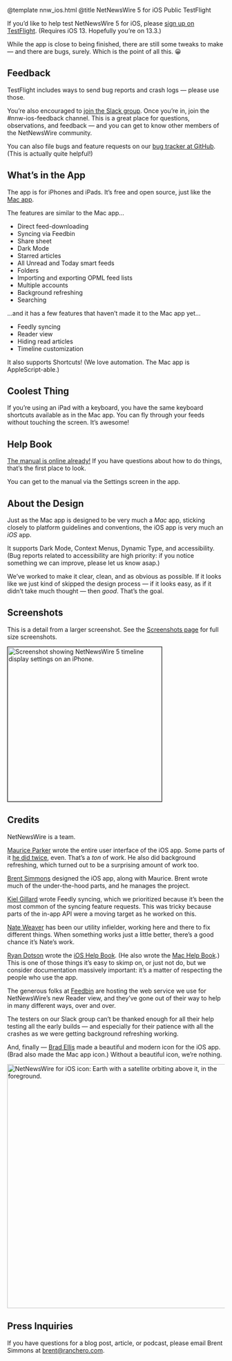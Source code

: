 @template nnw_ios.html
@title NetNewsWire 5 for iOS Public TestFlight

If you’d like to help test NetNewsWire 5 for iOS, please [sign up on TestFlight](https://testflight.apple.com/join/5Mh4hVpS). (Requires iOS 13. Hopefully you’re on 13.3.)

While the app is close to being finished, there are still some tweaks to make — and there are bugs, surely. Which is the point of all this. 😀

## Feedback

TestFlight includes ways to send bug reports and crash logs — please use those.

You’re also encouraged to [join the Slack group](https://ranchero.com/netnewswire/slack). Once you’re in, join the #nnw-ios-feedback channel. This is a great place for questions, observations, and feedback — and you can get to know other members of the NetNewsWire community.

You can also file bugs and feature requests on our [bug tracker at GitHub](https://github.com/brentsimmons/NetNewsWire/issues). (This is actually quite helpful!)

## What’s in the App

The app is for iPhones and iPads. It’s free and open source, just like the [Mac app](https://ranchero.com/netnewswire/).

The features are similar to the Mac app…

* Direct feed-downloading
* Syncing via Feedbin
* Share sheet
* Dark Mode
* Starred articles
* All Unread and Today smart feeds
* Folders
* Importing and exporting OPML feed lists
* Multiple accounts
* Background refreshing
* Searching

…and it has a few features that haven’t made it to the Mac app yet…

* Feedly syncing
* Reader view
* Hiding read articles
* Timeline customization

It also supports Shortcuts! (We love automation. The Mac app is AppleScript-able.)

## Coolest Thing

If you’re using an iPad with a keyboard, you have the same keyboard shortcuts available as in the Mac app. You can fly through your feeds without touching the screen. It’s awesome!

## Help Book

[The manual is online already!](https://ranchero.com/netnewswire/help/ios/5.0/en/) If you have questions about how to do things, that’s the first place to look.

You can get to the manual via the Settings screen in the app.

## About the Design

Just as the Mac app is designed to be very much a *Mac* app, sticking closely to platform guidelines and conventions, the iOS app is very much an *iOS* app.

It supports Dark Mode, Context Menus, Dynamic Type, and accessibility. (Bug reports related to accessibility are high priority: if you notice something we can improve, please let us know asap.)

We’ve worked to make it clear, clean, and as obvious as possible. If it looks like we just kind of skipped the design process — if it looks easy, as if it didn’t take much thought — then *good*. That’s the goal.

## Screenshots

This is a detail from a larger screenshot. See the [Screenshots page](screenshots-ios) for full size screenshots.

<a href="screenshots-ios"><img class="centeredImage" src="https://ranchero.com/netnewswire/images/nnw-ipad-dark-thumb.png" width="357" height="357" style="border:1px solid black" alt="Screenshot showing NetNewsWire 5 timeline display settings on an iPhone." alt="Go to the screenshots page."></a>


## Credits

NetNewsWire is a team.

[Maurice Parker](https://github.com/vincode-io) wrote the entire user interface of the iOS app. Some parts of it [he did twice](https://inessential.com/2019/10/21/swiftui_is_still_the_future), even. That’s a *ton* of work. He also did background refreshing, which turned out to be a surprising amount of work too.

[Brent Simmons](https://inessential.com/) designed the iOS app, along with Maurice. Brent wrote much of the under-the-hood parts, and he manages the project.

[Kiel Gillard](https://twitter.com/kielgillard) wrote Feedly syncing, which we prioritized because it’s been the most common of the syncing feature requests. This was tricky because parts of the in-app API were a moving target as he worked on this.

[Nate Weaver](https://github.com/wevah) has been our utility infielder, working here and there to fix different things. When something works just a little better, there’s a good chance it’s Nate’s work.

[Ryan Dotson](https://twitter.com/nostodnayr) wrote the [iOS Help Book](https://ranchero.com/netnewswire/help/ios/5.0/en/). (He also wrote the [Mac Help Book](https://ranchero.com/netnewswire/help/mac/5.0/en/).) This is one of those things it’s easy to skimp on, or just not do, but we consider documentation massively important: it’s a matter of respecting the people who use the app.

The generous folks at [Feedbin](https://feedbin.com/) are hosting the web service we use for NetNewsWire’s new Reader view, and they’ve gone out of their way to help in many different ways, over and over.

The testers on our Slack group can’t be thanked enough for all their help testing all the early builds — and especially for their patience with all the crashes as we were getting background refreshing working.

And, finally — [Brad Ellis](https://twitter.com/bradellis) made a beautiful and modern icon for the iOS app. (Brad also made the Mac app icon.) Without a beautiful icon, we’re nothing.

<img class=centeredImage src="https://ranchero.com/netnewswire/images/NNW-iOS-Icon.png" height=564 width=560 alt="NetNewsWire for iOS icon: Earth with a satellite orbiting above it, in the foreground.">

## Press Inquiries

If you have questions for a blog post, article, or podcast, please email Brent Simmons at <a href="mailto:brent@ranchero.com">brent@ranchero.com</a>.
